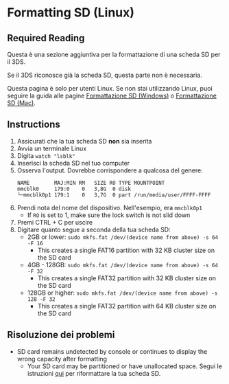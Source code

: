 # Formatting SD (Linux)

## Required Reading

Questa è una sezione aggiuntiva per la formattazione di una scheda SD per il 3DS.

Se il 3DS riconosce già la scheda SD, questa parte non è necessaria.

Questa pagina è solo per utenti Linux. Se non stai utilizzando Linux, puoi seguire la guida alle pagine [Formattazione SD (Windows)](formatting-sd-\(windows\)) o [Formattazione SD (Mac)](formatting-sd-\(mac\)).

## Instructions

1. Assicurati che la tua scheda SD **non** sia inserita
2. Avvia un terminale Linux
3. Digita `watch "lsblk"`
4. Inserisci la scheda SD nel tuo computer
5. Osserva l'output. Dovrebbe corrispondere a qualcosa del genere:
   ```
   NAME        MAJ:MIN RM   SIZE RO TYPE MOUNTPOINT
   mmcblk0     179:0    0   3,8G  0 disk
   └─mmcblk0p1 179:1    0   3,7G  0 part /run/media/user/FFFF-FFFF
   ```
6. Prendi nota del nome del dispositivo. Nell'esempio, era `mmcblk0p1`
   - If `RO` is set to 1, make sure the lock switch is not slid down
7. Premi CTRL + C per uscire
8. Digitare quanto segue a seconda della tua scheda SD:
   - 2GB or lower: `sudo mkfs.fat /dev/(device name from above) -s 64 -F 16`
     - This creates a single FAT16 partition with 32 KB cluster size on the SD card
   - 4GB - 128GB: `sudo mkfs.fat /dev/(device name from above) -s 64 -F 32`
     - This creates a single FAT32 partition with 32 KB cluster size on the SD card
   - 128GB or higher: `sudo mkfs.fat /dev/(device name from above) -s 128 -F 32`
     - This creates a single FAT32 partition with 64 KB cluster size on the SD card

## Risoluzione dei problemi

- SD card remains undetected by console or continues to display the wrong capacity after formatting
  - Your SD card may be partitioned or have unallocated space. Segui le istruzioni [qui](https://wiki.hacks.guide/wiki/SD_Clean/Linux) per riformattare la tua scheda SD.

